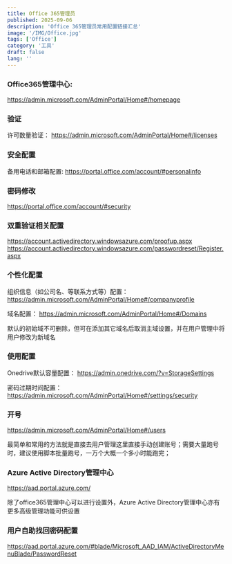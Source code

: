```yaml
---
title: Office 365管理员
published: 2025-09-06
description: 'Office 365管理员常用配置链接汇总'
image: '/IMG/Office.jpg'
tags: ['Office']
category: '工具'
draft: false 
lang: ''
---
```

### Office365管理中心:

https://admin.microsoft.com/AdminPortal/Home#/homepage

### 验证
许可数量验证：
https://admin.microsoft.com/AdminPortal/Home#/licenses

### 安全配置
备用电话和邮箱配置:
https://portal.office.com/account/#personalinfo

### 密码修改
https://portal.office.com/account/#security

### 双重验证相关配置
https://account.activedirectory.windowsazure.com/proofup.aspx
https://account.activedirectory.windowsazure.com/passwordreset/Register.aspx

### 个性化配置
组织信息（如公司名、等联系方式等）配置：
https://admin.microsoft.com/AdminPortal/Home#/companyprofile

域名配置：
https://admin.microsoft.com/AdminPortal/Home#/Domains

默认的初始域不可删除，但可在添加其它域名后取消主域设置，并在用户管理中将用户修改为新域名

### 使用配置
Onedrive默认容量配置：
https://admin.onedrive.com/?v=StorageSettings

密码过期时间配置：
https://admin.microsoft.com/AdminPortal/Home#/settings/security

### 开号
https://admin.microsoft.com/AdminPortal/Home#/users

最简单和常用的方法就是直接去用户管理这里直接手动创建账号；需要大量跑号时，建议使用脚本批量跑号，一万个大概一个多小时能跑完；

### Azure Active Directory管理中心
https://aad.portal.azure.com/

除了office365管理中心可以进行设置外，Azure Active Directory管理中心亦有更多高级管理功能可供设置

### 用户自助找回密码配置
https://aad.portal.azure.com/#blade/Microsoft_AAD_IAM/ActiveDirectoryMenuBlade/PasswordReset
